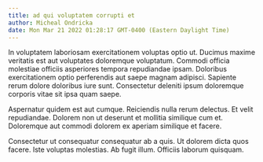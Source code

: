 ```yaml
---
title: ad qui voluptatem corrupti et
author: Micheal Ondricka
date: Mon Mar 21 2022 01:28:17 GMT-0400 (Eastern Daylight Time)
---
```

In voluptatem laboriosam exercitationem voluptas optio ut. Ducimus maxime veritatis est aut voluptates doloremque voluptatum. Commodi officia molestiae officiis asperiores tempora repudiandae ipsam. Doloribus exercitationem optio perferendis aut saepe magnam adipisci. Sapiente rerum dolore doloribus iure sunt. Consectetur deleniti ipsum doloremque corporis vitae sit ipsa quam saepe.

 Aspernatur quidem est aut cumque. Reiciendis nulla rerum delectus. Et velit repudiandae. Dolorem non ut deserunt et mollitia similique cum et. Doloremque aut commodi dolorem ex aperiam similique et facere.

 Consectetur ut consequatur consequatur ab a quis. Ut dolorem dicta quos facere. Iste voluptas molestias. Ab fugit illum. Officiis laborum quisquam.